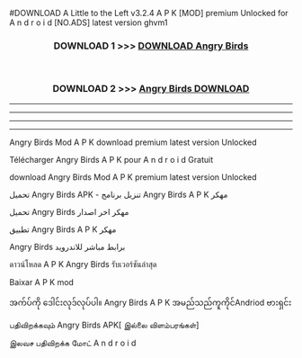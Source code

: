 #DOWNLOAD A Little to the Left v3.2.4 A P K [MOD] premium Unlocked for A n d r o i d [NO.ADS] latest version ghvm1 



<div align="center">

<h3>DOWNLOAD 1 >>> <a href="https://downloadmod1.web.app/?judul=Angry Birds ">DOWNLOAD Angry Birds </a></h3><br>

<h3>DOWNLOAD 2 >>> <a href="https://downloadmod1.web.app/?judul=Angry Birds ">Angry Birds  DOWNLOAD </a></h3>

</div>


----------------------------------------------------------

----------------------------------------------------------

----------------------------------------------------------

----------------------------------------------------------


Angry Birds  Mod A P K download premium latest version Unlocked

Télécharger Angry Birds  A P K pour A n d r o i d Gratuit

download Angry Birds  Mod A P K premium latest version Unlocked

تحميل Angry Birds  APK - تنزيل برنامج Angry Birds  A P K مهكر

تحميل Angry Birds  مهكر اخر اصدار

تطبيق Angry Birds  A P K مهكر

Angry Birds  برابط مباشر للاندرويد

ดาวน์โหลด A P K Angry Birds  รับเวอร์ชันล่าสุด

Baixar A P K mod

အက်ပ်ကို ဒေါင်းလုဒ်လုပ်ပါ။ Angry Birds  A P K အမည်သည်ကူကိုင်Andriod ဗားရှင်း

பதிவிறக்கவும் Angry Birds  APK[ இல்லை விளம்பரங்கள்] 
 
இலவச பதிவிறக்க மோட் A n d r o i d



